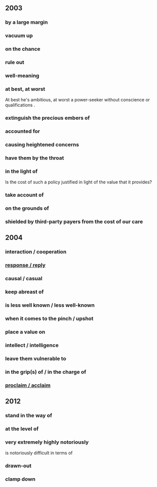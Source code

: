 ## 2003

### by a large margin

### vacuum up

### on the chance

### rule out

### well-meaning

### at best, at worst

At best he's ambitious, at worst a power-seeker without conscience or qualifications .

### extinguish the precious embers of

### accounted for

### causing heightened concerns

### have them by the throat

### in the light of

Is the cost of such a policy justified in light of the value that it provides?

### take account of

### on the grounds of

### shielded by third-party payers from the cost of our care

## 2004

### interaction / cooperation

### [response / reply](https://wikidiff.com/response/reply)

### causal / casual

### keep abreast of

### is less well known / less well-known

### when it comes to the pinch / upshot

### place a value on

### intellect / intelligence

### leave them vulnerable to

### in the grip(s) of / in the charge of

### [proclaim / acclaim](https://wikidiff.com/proclaim/acclaim)

## 2012

### stand in the way of

### at the level of

### very extremely highly notoriously

is notoriously difficult in terms of

### drawn-out

### clamp down